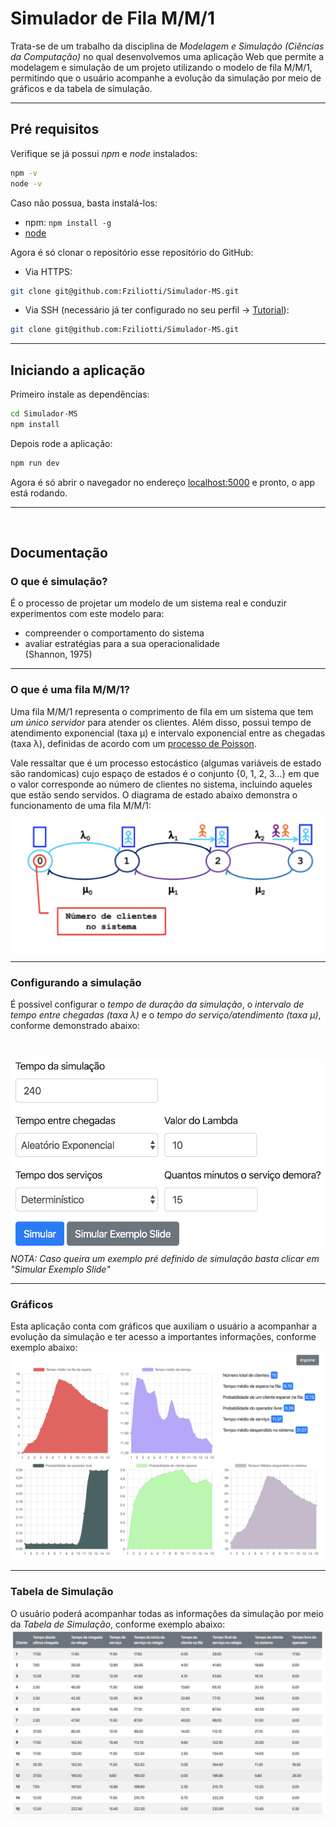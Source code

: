 # Simulador de Fila M/M/1

Trata-se de um trabalho da disciplina de *Modelagem e Simulação (Ciências da Computação)* no qual desenvolvemos uma aplicação Web que permite a modelagem e simulação de um projeto utilizando o modelo de fila M/M/1, permitindo que o usuário acompanhe a evolução da simulação por meio de gráficos e da tabela de simulação.

---
## Pré requisitos
Verifique se já possui *npm* e *node* instalados:
```bash
npm -v
node -v
```

Caso não possua, basta instalá-los:
- npm: `npm install -g`
- [node](https://nodejs.org/en/download/)

Agora é só clonar o repositório esse repositório do GitHub:

- Via HTTPS:
```bash
git clone git@github.com:Fziliotti/Simulador-MS.git
```

- Via SSH (necessário já ter configurado no seu perfil -> [Tutorial](https://help.github.com/en/articles/connecting-to-github-with-ssh)):
```bash
git clone git@github.com:Fziliotti/Simulador-MS.git
```

---

## Iniciando a aplicação

Primeiro instale as dependências:
```bash
cd Simulador-MS
npm install
```

Depois rode a aplicação:

```bash
npm run dev
```

Agora é só abrir o navegador no endereço [localhost:5000](http://localhost:5000) e pronto, o app está rodando.

---
<br>

## Documentação

### O que é simulação?
É o processo de projetar um modelo de um sistema real e conduzir experimentos com este modelo para: 
- compreender o comportamento do sistema
- avaliar estratégias para a sua operacionalidade
<br/>(Shannon, 1975)

---
### O que é uma fila M/M/1?
Uma fila M/M/1 representa o comprimento de fila em um sistema que tem *um único servidor* para atender os clientes. Além disso, possui tempo de atendimento exponencial (taxa µ) e intervalo exponencial entre as chegadas (taxa λ), definidas de acordo com um [processo de Poisson](https://pt.wikipedia.org/wiki/Processo_de_Poisson).

Vale ressaltar que é um processo estocástico (algumas variáveis de estado são randomicas) cujo espaço de estados é o conjunto {0, 1, 2, 3...} em que o valor corresponde ao número de clientes no sistema, incluindo aqueles que estão sendo servidos.
O diagrama de estado abaixo demonstra o funcionamento de uma fila M/M/1:
<br>
![Fila M/M/1](images/MM1.png)

---
### Configurando a simulação
É possivel configurar o *tempo de duração da simulação*, o *intervalo de tempo entre chegadas (taxa λ)* e o *tempo do serviço/atendimento (taxa µ)*, conforme demonstrado abaixo:

<br>

![Exemplo de configuração](images/configuracao.png)
*NOTA: Caso queira um exemplo pré definido de simulação basta clicar em "Simular Exemplo Slide"*

---
### Gráficos
Esta aplicação conta com gráficos que auxiliam o usuário a acompanhar a evolução da simulação e ter acesso a importantes informações, conforme exemplo abaixo:
<br>
![Gráficos da simulação](images/graficos.png)

---
### Tabela de Simulação
O usuário poderá acompanhar todas as informações da simulação por meio da *Tabela de Simulação*, conforme exemplo abaixo:
<br>
![Tabela de Simulação](images/tabela.png)
